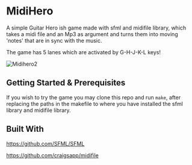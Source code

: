# MidiHero

A simple Guitar Hero ish game made with sfml and midifile library, which takes a midi file and an Mp3 as argument and turns them into moving 'notes' that are in sync with the music.

The game has 5 lanes which are activated by G-H-J-K-L keys! 

![Midihero2](https://github.com/AxelBadam/priv/assets/110740560/5bbe87b2-786b-48fa-b3af-05d68821181a)

## Getting Started & Prerequisites

If you wish to try the game you may clone this repo and run `make`, after replacing the paths in the makefile to where you have installed the sfml library and midifile library.

## Built With

https://github.com/SFML/SFML

https://github.com/craigsapp/midifile




